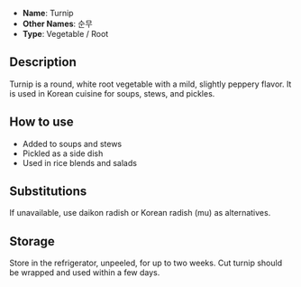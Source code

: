 - **Name**: Turnip
- **Other Names**: 순무
- **Type**: Vegetable / Root

## Description

Turnip is a round, white root vegetable with a mild, slightly peppery flavor. It is used in Korean cuisine for soups, stews, and pickles.

## How to use

- Added to soups and stews
- Pickled as a side dish
- Used in rice blends and salads

## Substitutions

If unavailable, use daikon radish or Korean radish (mu) as alternatives.

## Storage

Store in the refrigerator, unpeeled, for up to two weeks. Cut turnip should be wrapped and used within a few days. 